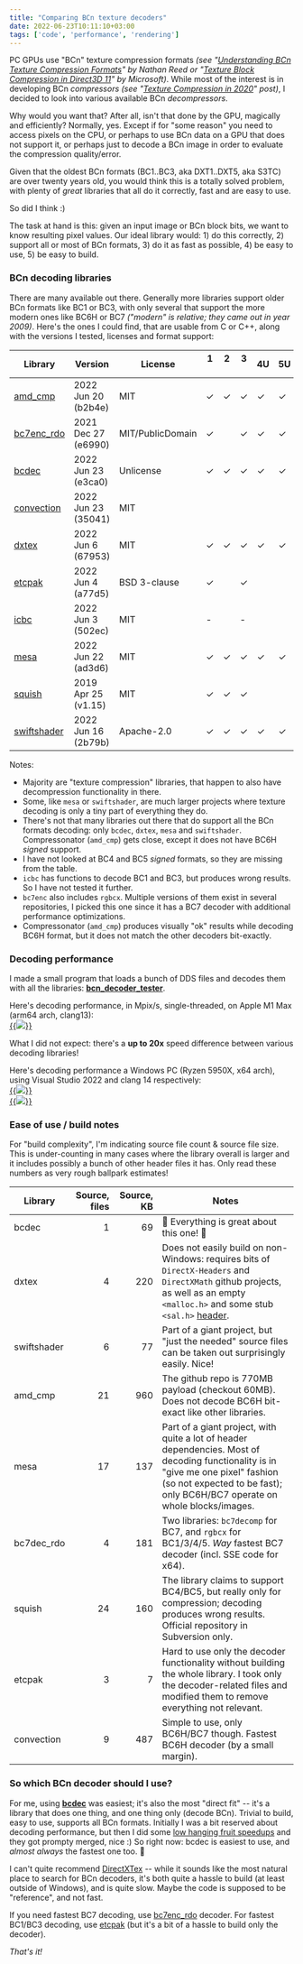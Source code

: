 ```yaml
---
title: "Comparing BCn texture decoders"
date: 2022-06-23T10:11:10+03:00
tags: ['code', 'performance', 'rendering']
---
```


PC GPUs use "BCn" texture compression formats *(see "[Understanding BCn Texture Compression Formats](https://www.reedbeta.com/blog/understanding-bcn-texture-compression-formats/)"
by Nathan Reed or "[Texture Block Compression in Direct3D 11](https://docs.microsoft.com/en-us/windows/win32/direct3d11/texture-block-compression-in-direct3d-11)" by Microsoft)*.
While most of the interest is in developing BCn *compressors* *(see "[Texture Compression in 2020](/blog/2020/12/08/Texture-Compression-in-2020/)" post)*, I decided to
look into various available BCn *decompressors*.

Why would you want that? After all, isn't that done by the GPU, magically and efficiently? Normally, yes. Except if for "some reason" you need to access pixels on the CPU,
or perhaps to use BCn data on a GPU that does not support it, or perhaps just to decode a BCn image in order to evaluate the compression quality/error.

Given that the oldest BCn formats (BC1..BC3, aka DXT1..DXT5, aka S3TC) are over twenty years old,
you would think this is a totally solved problem, with plenty of *great* libraries that all
do it correctly, fast and are easy to use.

So did I think :)

The task at hand is this: given an input image or BCn block bits, we want to know resulting
pixel values. Our ideal library would: 1) do this correctly, 2) support all or most of BCn
formats, 3) do it as fast as possible, 4) be easy to use, 5) be easy to build.


### BCn decoding libraries

There are many available out there. Generally more libraries support older BCn formats like BC1 or BC3, with only several that support the more modern ones
like BC6H or BC7 *("modern" is relative; they came out in year 2009)*. Here's the ones I could find, that are usable from C or C++, along with
the versions I tested, licenses and format support:

| Library                                                    |Version              | License         |1 &nbsp;|2 &nbsp;|3 &nbsp;|4U|5U|6U|6S|7 &nbsp;|
| ---                                                        | ---                 | ---             | --- | --- | --- | --- | --- | --- | --- | --- |
| [amd_cmp](https://github.com/GPUOpen-Tools/compressonator) | 2022 Jun 20 (b2b4e) | MIT             |✓|✓|✓|✓|✓|✓\*| |✓|
| [bc7enc_rdo](https://github.com/richgel999/bc7enc_rdo)     | 2021 Dec 27 (e6990) | MIT/PublicDomain|✓| |✓|✓|✓| | |✓|
| [bcdec](https://github.com/iOrange/bcdec)                  | 2022 Jun 23 (e3ca0) | Unlicense       |✓|✓|✓|✓|✓|✓|✓|✓|
| [convection](https://github.com/elasota/ConvectionKernels) | 2022 Jun 23 (35041) | MIT             | | | | | |✓|✓|✓|
| [dxtex](https://github.com/microsoft/DirectXTex)           | 2022 Jun 6  (67953) | MIT             |✓|✓|✓|✓|✓|✓|✓|✓|
| [etcpak](https://github.com/wolfpld/etcpak)                | 2022 Jun 4  (a77d5) | BSD 3-clause    |✓| |✓| | | | | |
| [icbc](https://github.com/castano/icbc)                    | 2022 Jun 3  (502ec) | MIT             |-| |-| | | | | |
| [mesa](https://github.com/mesa3d/mesa)                     | 2022 Jun 22 (ad3d6) | MIT             |✓|✓|✓|✓|✓|✓|✓|✓|
| [squish](https://sourceforge.net/projects/libsquish/)      | 2019 Apr 25 (v1.15) | MIT             |✓|✓|✓| | | | | |
| [swiftshader](https://github.com/google/swiftshader)       | 2022 Jun 16 (2b79b) | Apache-2.0      |✓|✓|✓|✓|✓|✓|✓|✓|

Notes:
* Majority are "texture compression" libraries, that happen to also have decompression functionality in there.
* Some, like `mesa` or `swiftshader`, are much larger projects where texture decoding is only a tiny part of everything they do.
* There's not that many libraries out there that do support all the BCn formats decoding: only `bcdec`, `dxtex`, `mesa` and `swiftshader`.
  Compressonator (`amd_cmp`) gets close, except it does not have BC6H *signed* support.
* I have not looked at BC4 and BC5 *signed* formats, so they are missing from the table.
* `icbc` has functions to decode BC1 and BC3, but produces wrong results. So I have not tested it further.
* `bc7enc` also includes `rgbcx`. Multiple versions of them exist in several repositories, I picked this one
  since it has a BC7 decoder with additional performance optimizations.
* Compressonator (`amd_cmp`) produces visually "ok" results while decoding BC6H format, but it does not match the other decoders
  bit-exactly.

### Decoding performance

I made a small program that loads a bunch of DDS files and decodes them with all the libraries: [**bcn_decoder_tester**](https://github.com/aras-p/bcn_decoder_tester).

Here's decoding performance, in Mpix/s, single-threaded, on Apple M1 Max (arm64 arch, clang13): \
[{{<img src="/img/blog/2022/bcn-decode-mac.png">}}](/img/blog/2022/bcn-decode-mac.png)

What I did not expect: there's a **up to 20x** speed difference between various decoding libraries!

Here's decoding performance a Windows PC (Ryzen 5950X, x64 arch), using Visual Studio 2022 and clang 14 respectively: \
[{{<img src="/img/blog/2022/bcn-decode-win-vs2022.png">}}](/img/blog/2022/bcn-decode-win-vs2022.png) \
[{{<img src="/img/blog/2022/bcn-decode-win-clang14.png">}}](/img/blog/2022/bcn-decode-win-clang14.png)

### Ease of use / build notes

For "build complexity", I'm indicating source file count & source file size. This is under-counting
in many cases where the library overall is larger and it includes possibly a bunch of other header files it has.
Only read these numbers as very rough ballpark estimates!

| Library   | Source, files | Source, KB |Notes |
| ---       | ---:| ---:| --- |
| bcdec | 1 | 69 | 💙 Everything is great about this one! 💛 |
| dxtex | 4 | 220 | Does not easily build on non-Windows: requires bits of `DirectX-Headers` and `DirectXMath` github projects, as well as an empty `<malloc.h>` and some stub `<sal.h>` [header](https://github.com/aras-p/bcn_decoder_tester/blob/main/libs/sal.h). |
| swiftshader | 6 | 77 | Part of a giant project, but "just the needed" source files can be taken out surprisingly easily. Nice! |
| amd_cmp | 21 | 960 | The github repo is 770MB payload (checkout 60MB). Does not decode BC6H bit-exact like other libraries. |
| mesa | 17 | 137 | Part of a giant project, with quite a lot of header dependencies. Most of decoding functionality is in "give me one pixel" fashion (so not expected to be fast); only BC6H/BC7 operate on whole blocks/images. |
| bc7dec_rdo | 4 | 181 | Two libraries: `bc7decomp` for BC7, and `rgbcx` for BC1/3/4/5. *Way* fastest BC7 decoder (incl. SSE code for x64). |
| squish | 24 | 160 | The library claims to support BC4/BC5, but really only for compression; decoding produces wrong results. Official repository in Subversion only. |
| etcpak | 3 | 7 | Hard to use only the decoder functionality without building the whole library. I took only the decoder-related files and modified them to remove everything not relevant. |
| convection | 9 | 487 | Simple to use, only BC6H/BC7 though. Fastest BC6H decoder (by a small margin). |


### So which BCn decoder should I use?

For me, using [**bcdec**](https://github.com/iOrange/bcdec) was easiest; it's also the most "direct fit" -- it's a library that does one thing, and one thing only (decode BCn).
Trivial to build, easy to use, supports all BCn formats. Initially I was a bit reserved about decoding performance, but then I did some
[low hanging fruit speedups](https://github.com/iOrange/bcdec/pull/1) and they got prompty merged, nice :) So right now: bcdec is easiest to use, and *almost always* the fastest
one too. 🎉

I can't quite recommend [DirectXTex](https://github.com/microsoft/DirectXTex) -- while it sounds like the most natural place to search for BCn decoders, it's both quite a hassle to build (at least outside of Windows), and is quite slow. Maybe the code is supposed to be "reference", and not fast.

If you need fastest BC7 decoding, use [bc7enc_rdo](https://github.com/richgel999/bc7enc_rdo) decoder.
For fastest BC1/BC3 decoding, use [etcpak](https://github.com/wolfpld/etcpak) (but it's a bit of
a hassle to build only the decoder).



*That's it!*


